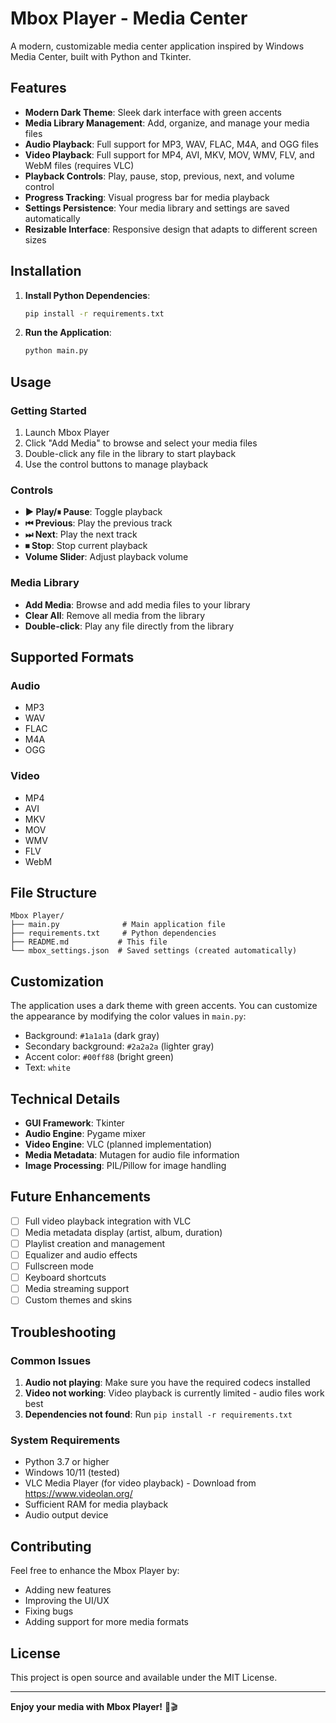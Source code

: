 # Mbox Player - Media Center

A modern, customizable media center application inspired by Windows Media Center, built with Python and Tkinter.

## Features

- **Modern Dark Theme**: Sleek dark interface with green accents
- **Media Library Management**: Add, organize, and manage your media files
- **Audio Playback**: Full support for MP3, WAV, FLAC, M4A, and OGG files
- **Video Playback**: Full support for MP4, AVI, MKV, MOV, WMV, FLV, and WebM files (requires VLC)
- **Playback Controls**: Play, pause, stop, previous, next, and volume control
- **Progress Tracking**: Visual progress bar for media playback
- **Settings Persistence**: Your media library and settings are saved automatically
- **Resizable Interface**: Responsive design that adapts to different screen sizes

## Installation

1. **Install Python Dependencies**:
   ```bash
   pip install -r requirements.txt
   ```

2. **Run the Application**:
   ```bash
   python main.py
   ```

## Usage

### Getting Started
1. Launch Mbox Player
2. Click "Add Media" to browse and select your media files
3. Double-click any file in the library to start playback
4. Use the control buttons to manage playback

### Controls
- **▶ Play/⏸ Pause**: Toggle playback
- **⏮ Previous**: Play the previous track
- **⏭ Next**: Play the next track
- **⏹ Stop**: Stop current playback
- **Volume Slider**: Adjust playback volume

### Media Library
- **Add Media**: Browse and add media files to your library
- **Clear All**: Remove all media from the library
- **Double-click**: Play any file directly from the library

## Supported Formats

### Audio
- MP3
- WAV
- FLAC
- M4A
- OGG

### Video
- MP4
- AVI
- MKV
- MOV
- WMV
- FLV
- WebM

## File Structure

```
Mbox Player/
├── main.py              # Main application file
├── requirements.txt     # Python dependencies
├── README.md           # This file
└── mbox_settings.json  # Saved settings (created automatically)
```

## Customization

The application uses a dark theme with green accents. You can customize the appearance by modifying the color values in `main.py`:

- Background: `#1a1a1a` (dark gray)
- Secondary background: `#2a2a2a` (lighter gray)
- Accent color: `#00ff88` (bright green)
- Text: `white`

## Technical Details

- **GUI Framework**: Tkinter
- **Audio Engine**: Pygame mixer
- **Video Engine**: VLC (planned implementation)
- **Media Metadata**: Mutagen for audio file information
- **Image Processing**: PIL/Pillow for image handling

## Future Enhancements

- [ ] Full video playback integration with VLC
- [ ] Media metadata display (artist, album, duration)
- [ ] Playlist creation and management
- [ ] Equalizer and audio effects
- [ ] Fullscreen mode
- [ ] Keyboard shortcuts
- [ ] Media streaming support
- [ ] Custom themes and skins

## Troubleshooting

### Common Issues

1. **Audio not playing**: Make sure you have the required codecs installed
2. **Video not working**: Video playback is currently limited - audio files work best
3. **Dependencies not found**: Run `pip install -r requirements.txt`

### System Requirements

- Python 3.7 or higher
- Windows 10/11 (tested)
- VLC Media Player (for video playback) - Download from https://www.videolan.org/
- Sufficient RAM for media playback
- Audio output device

## Contributing

Feel free to enhance the Mbox Player by:
- Adding new features
- Improving the UI/UX
- Fixing bugs
- Adding support for more media formats

## License

This project is open source and available under the MIT License.

---

**Enjoy your media with Mbox Player!** 🎵🎬
